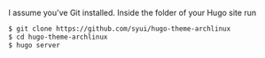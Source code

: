 I assume you've Git installed. Inside the folder of your Hugo site run

```bash
$ git clone https://github.com/syui/hugo-theme-archlinux
$ cd hugo-theme-archlinux
$ hugo server
```
